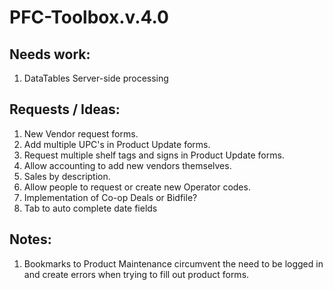 # PFC-Toolbox.v.4.0

## Needs work:
<ol>
  <li>DataTables Server-side processing</li>
</ol>
  
## Requests / Ideas:
<ol>
  <li>New Vendor request forms.</li>
  <li>Add multiple UPC's in Product Update forms.</li>
  <li>Request multiple shelf tags and signs in Product Update forms.</li>
  <li>Allow accounting to add new vendors themselves.</li>
  <li>Sales by description.</li>
  <li>Allow people to request or create new Operator codes.</li>
  <li>Implementation of Co-op Deals or Bidfile?</li>
  <li>Tab to auto complete date fields</li>
</ol>

## Notes:
<ol>
  <li>Bookmarks to Product Maintenance circumvent the need to be logged in and create errors when trying to fill out product forms.</li>
</ol>
